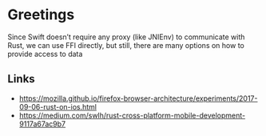 # Greetings

Since Swift doesn’t require any proxy (like JNIEnv) to communicate with Rust, we can use FFI directly, but still, there are many options on how to provide access to data

## Links

- https://mozilla.github.io/firefox-browser-architecture/experiments/2017-09-06-rust-on-ios.html
- https://medium.com/swlh/rust-cross-platform-mobile-development-9117a67ac9b7